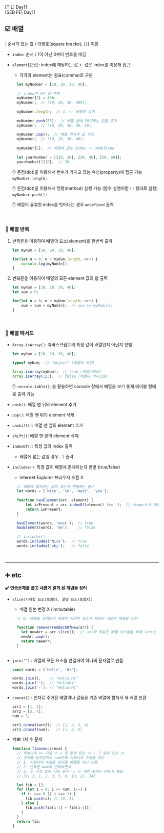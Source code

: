 [TIL] Day11 <br/>
[SEB FE] Day11

## ☑️ 배열

: 순서가 있는 값 / 대괄호(square bracket, `[]`) 이용

- `index`: 순서 / 1이 아닌 0부터 번호를 매김
- `element`(요소): index에 해당하는 값 ← 값은 index를 이용해 접근
    - 각각의 element는 쉼표(comma)로 구분
    
  ```jsx
    let myNumber = [10, 20, 30, 40];
    
    // index가 3인 값 변경
    myNumber[3] = 400;
    myNumber;  // [10, 20, 30, 400];
    
    myNumber.length;  // 4. <- 배열의 길이
    
    myNumber.push(50);  // 배열 끝에 50이라는 값을 추가
    myNumber;  // [10, 20, 30, 40, 50];
    
    myNumber.pop();  // 배열 마지막 값 삭제
    myNumber;  // [10, 20, 30, 40];
    
    myNumber[5];  // 배열에 없는 index -> undefined
    
    let yourNumber = [[10, 20], [30, 40], [50, 60]];
    yourNumber[1][0];  // 30
    ```
    
    ✋ 온점(dot)을 이용해서 변수가 가지고 있는 속성(property)에 접근 가능
    `myNumber.length;`<br/>
    
    ✋ 온점(dot)을 이용해서 명령(method) 실행 가능 (함수 실행처럼 `()` 형태로 실행)
    `myNumber.push();`<br/>
    
    ✋ 배열의 유효한 index를 벗어나는 경우 `undefined` 출력
    
<br/>

### 📎 배열 반복

1. 반복문을 이용하여 배열의 요소(element)를 한번씩 출력
    
    ```jsx
    let myNum = [10, 20, 30, 40];
    
    for(let n = 0; n < myNum.length; n++) {
    	console.log(myNum[n]);
    }
    ```
    

2. 반복문을 이용하여 배열의 모든 element 값의 합 출력
    
    ```jsx
    let myNum = [10, 20, 30, 40];
    let sum = 0;
    
    for(let n = 0; n < myNum.length; n++) {
    	sum = sum + myNum[n];  // sum += myNum[n];
    }
    ```
    
<br>

### 📎 배열 메서드

- `Array.isArray()`: 자바스크립트의 특정 값이 배열인지 아닌지 판별
    
    ```jsx
    let myNum = [10, 20, 30, 40];
    
    typeof myNum;  // "object" (배열의 타입)
    
    Array.isArray(myNum);  // true (배열이므로)
    Array.isArray(123);  // false (배열이 아니므로)
    ```
    
    ✋ `console.table();`을 활용하면 console 창에서 배열을 보기 좋게 테이블 형태로 출력 가능
    

- `push()`: 배열 맨 뒤의 element 추가
- `pop()`: 배열 맨 뒤의 element 삭제
- `unshift()`: 배열 맨 앞의 element 추가
- `shift()`: 배열 맨 앞의 element 삭제

- `indexOf()`: 특정 값의 index 출력
    - 배열에 없는 값일 경우 `-1` 출력
- `includes()`: 특정 값이 배열에 존재하는지 판별 (true/false)
    - Internet Explorer 브라우저 호환 X
    
  ```jsx
    // 배열에 찾으려는 값이 있는지 판별하는 함수
    let words = ['Nice', 'to', 'meet', 'you'];
    
    function hasElement(arr, element) {
    	let isPresent = arr.indexOf(element) !== -1;  // element가 배열에 있음을 의미
    	return isPresent;
    }
    
    hasElement(words, 'meet');  // true
    hasElement(words, 'me');    // false
    
    // includes()
    words.includes('Nice');  // true
    words.includes('why');   // false
    ```
    
    
    <br/>
<hr/>

## ➕ etc

**✔️ 연습문제를 풀고 새롭게 알게 된 개념들 정리**

- `slice(시작할 요소(포함O), 끝낼 요소(포함X))`
    - 배열 원본 변경 X (immutable) 
    
  ```jsx
    // Q: 배열을 입력받아 배열의 마지막 요소가 제외된 새로운 배열을 리턴
    
    function removeFromBackOfNew(arr) {
      let newArr = arr.slice();  // arr와 똑같은 배열 요소들을 복제 (arr는 변경 X)
      newArr.pop();
      return newArr;
    }
    
    ```
    
- `join(’’)` : 배열의 모든 요소를 연결하여 하나의 문자열로 만듬
    
    ```jsx
    const words = ['Hello', 'Hi'];
    
    words.join();    // "Hello,Hi"
    words.join('');  // "HelloHi"
    words.join('-'); // "Hello-Hi"
    ```
    

- `concat()` : 인자로 주어진 배열이나 값들을 기존 배열에 합쳐서 새 배열 반환
    
    ```jsx
    arr1 = [1, 2];
    arr2 = [3, 4];
    num = 5;
    
    arr1.concat(arr2);  // [1, 2, 3, 4]
    arr1.concat(num);   // [1, 2, 5]
    
    ```
    

- 피보나치 수 문제
    
    ```jsx
    function fibonacci(num) {
      // 피보나치 => 다음 수 = 맨 끝에 있는 수 + 그 앞에 있는 수
      // 숫자를 입력받아서 num번째 피보나치 수열을 리턴
      // 1. 피보나치 수열을 담아줄 배열을 하나 만듬
      // 2. 반복문 num회 반복하면서
      // 3. 두 수의 합이 다음 숫자 -> 두 개의 숫자는 반드시 필요
      // [0, 1, 1, 2, 3, 5, 8, 13, 21, 34]
    
      let fib = [];
      for (let i = 0; i <= num; i++) {
        if (i === 0 || i === 1) {
          fib.push(i); // [0, 1]
        } else {
          fib.push(fib[i-2] + fib[i-1]);
        }
      }
      return fib;
    }
    ```
